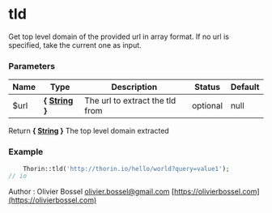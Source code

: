 # tld

Get top level domain of the provided url in array format.
If no url is specified, take the current one as input.



### Parameters
Name  |  Type  |  Description  |  Status  |  Default
------------  |  ------------  |  ------------  |  ------------  |  ------------
$url  |  **{ [String](http://php.net/manual/en/language.types.string.php) }**  |  The url to extract the tld from  |  optional  |  null

Return **{ [String](http://php.net/manual/en/language.types.string.php) }** The top level domain extracted

### Example
```php
	Thorin::tld('http://thorin.io/hello/world?query=value1');
// io
```
Author : Olivier Bossel [olivier.bossel@gmail.com](mailto:olivier.bossel@gmail.com) [https://olivierbossel.com](https://olivierbossel.com)
